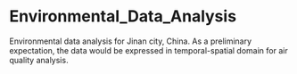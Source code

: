 # Environmental_Data_Analysis
Environmental data analysis for Jinan city, China. As a preliminary expectation, the data would be expressed in temporal-spatial domain for air quality analysis.
